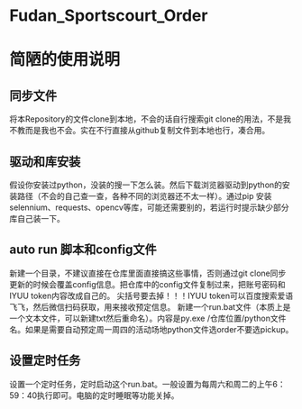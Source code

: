 # Fudan_Sportscourt_Order
简陋的使用说明
==============
同步文件
--------
将本Repository的文件clone到本地，不会的话自行搜索git clone的用法，不是我不教而是我也不会。实在不行直接从github复制文件到本地也行，凑合用。

驱动和库安装
------------
假设你安装过python，没装的搜一下怎么装。然后下载浏览器驱动到python的安装路径（不会的自己查一查，各种不同的浏览器还不太一样）。通过pip 安装selennium、requests、opencv等库，可能还需要别的，若运行时提示缺少部分库自己装一下。

auto run 脚本和config文件
-------------------------
新建一个目录，不建议直接在仓库里面直接搞这些事情，否则通过git clone同步更新的时候会覆盖config信息。把仓库中的config文件复制过来，把账号密码和IYUU token内容改成自己的。
尖括号要去掉！！！IYUU token可以百度搜索爱语飞飞，然后微信扫码获取，用来接收预定信息。
新建一个run.bat文件（本质上是一个文本文件，可以新建txt然后重命名）。内容是py.exe /仓库位置/python文件名。如果是需要自动预定周一周四的活动场地python文件选order不要选pickup。

设置定时任务
-----------
设置一个定时任务，定时启动这个run.bat。一般设置为每周六和周二的上午6：59：40执行即可。电脑的定时睡眠等功能关掉。
